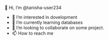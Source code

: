 👋 Hi, I’m @tanisha-user234
- 👀 I’m interested in dovelopment
- 🌱 I’m currently learning databases
- 💞️ I’m looking to collaborate on some project.
- 📫 How to reach me 
